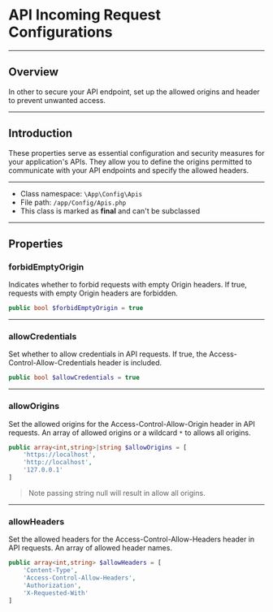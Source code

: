 # API Incoming Request Configurations

***

## Overview

In other to secure your API endpoint, set up the allowed origins and header to prevent unwanted access.

***

## Introduction

These properties serve as essential configuration and security measures for your application's APIs. They allow you to define the origins permitted to communicate with your API endpoints and specify the allowed headers.

***

* Class namespace: `\App\Config\Apis`
* File path: `/app/Config/Apis.php`
* This class is marked as **final** and can't be subclassed

***

## Properties

### forbidEmptyOrigin

Indicates whether to forbid requests with empty Origin headers.
If true, requests with empty Origin headers are forbidden.

```php
public bool $forbidEmptyOrigin = true
```

***

### allowCredentials

Set whether to allow credentials in API requests.
If true, the Access-Control-Allow-Credentials header is included.

```php
public bool $allowCredentials = true
```

***

### allowOrigins

Set the allowed origins for the Access-Control-Allow-Origin header in API requests.
An array of allowed origins or a wildcard `*` to allows all origins.

```php
public array<int,string>|string $allowOrigins = [
    'https://localhost',
    'http://localhost',
    '127.0.0.1'
]
```
> Note passing string null will result in allow all origins.

***

### allowHeaders

Set the allowed headers for the Access-Control-Allow-Headers header in API requests.
An array of allowed header names.

```php
public array<int,string> $allowHeaders = [
    'Content-Type',
    'Access-Control-Allow-Headers',
    'Authorization',
    'X-Requested-With'
]
```